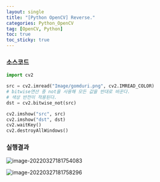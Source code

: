 ```yaml
---
layout: single
title: "[Python OpenCV] Reverse."
categories: Python_OpenCV
tag: [OpenCV, Python]
toc: true
toc_sticky: true
---
```

### 소스코드  
```python
import cv2

src = cv2.imread("Image/gomduri.png", cv2.IMREAD_COLOR)
# bitwise연산 중 not을 사용해 모든 값을 반대로 바꾼다.
# 색상 반전이 적용된다.
dst = cv2.bitwise_not(src)

cv2.imshow("src", src)
cv2.imshow("dst", dst)
cv2.waitKey()
cv2.destroyAllWindows()
```
### 실행결과

![image-20220327181754083](../../images/2022-03-27-11-reverse/image-20220327181754083.png)

![image-20220327181758296](../../images/2022-03-27-11-reverse/image-20220327181758296.png)
